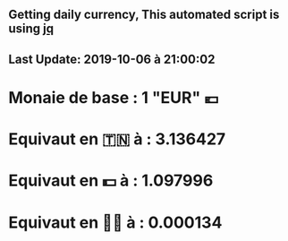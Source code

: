 ## Getting daily currency, This automated script is using [jq](https://stedolan.github.io/jq/)
## Last Update:  2019-10-06 à 21:00:02
 # Monaie de base : 1 "EUR" 💶 
 # Equivaut en 🇹🇳 à :  3.136427 
 # Equivaut en 💵 à : 1.097996
 # Equivaut en 🐱‍💻 à :  0.000134
